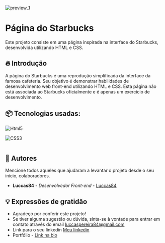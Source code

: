 ![preview_1](https://github.com/Luccas84/Landing-page-Starbucks/assets/167586263/983aea8d-7e9a-4372-ba4f-3c71c0b76293)

# Página do Starbucks

Este projeto consiste em uma página inspirada na interface do Starbucks, desenvolvida utilizando HTML e CSS.

## 🔥 Introdução

A página do Starbucks é uma reprodução simplificada da interface da famosa cafeteria. Seu objetivo é demonstrar habilidades de desenvolvimento web front-end utilizando HTML e CSS. Esta página não está associada ao Starbucks oficialmente e é apenas um exercício de desenvolvimento.

## 📦 Tecnologias usadas:

<div style="display: inline-block">
  <img
    alt="Html5"
    src="https://img.shields.io/badge/HTML5-E34F26?style=for-the-badge&logo=html5&logoColor=white"
  />
  
  <img
    alt="CSS3"
    src="https://img.shields.io/badge/CSS3-1572B6?style=for-the-badge&logo=css3&logoColor=white"
  />
</div>

## 👷 Autores

Mencione todos aqueles que ajudaram a levantar o projeto desde o seu início, colaboradores.

* **Luccas84** - *Desenvolvedor Front-end* - [Luccas84](https://github.com/Luccas84)

## 💡 Expressões de gratidão

* Agradeço por conferir este projeto!
* Se tiver alguma sugestão ou dúvida, sinta-se à vontade para entrar em contato através do email luccaspereira84@gmail.com
* Link para o seu linkedin [Meu linkedin](https://www.linkedin.com/in/luccas-pereira-40022b229/)
* Portfólio - [Link na bio](https://acesse.dev/portfolio-luccaspereira)
